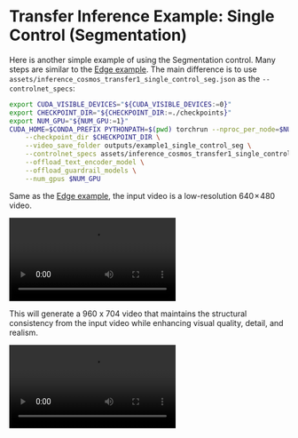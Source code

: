 # Transfer Inference Example: Single Control (Segmentation)

Here is another simple example of using the Segmentation control. Many steps are similar to the [Edge example](/examples/inference_cosmos_transfer1_7b.md#example-1-single-control-edge). The main difference is to use `assets/inference_cosmos_transfer1_single_control_seg.json` as the `--controlnet_specs`:

```bash
export CUDA_VISIBLE_DEVICES="${CUDA_VISIBLE_DEVICES:=0}"
export CHECKPOINT_DIR="${CHECKPOINT_DIR:=./checkpoints}"
export NUM_GPU="${NUM_GPU:=1}"
CUDA_HOME=$CONDA_PREFIX PYTHONPATH=$(pwd) torchrun --nproc_per_node=$NUM_GPU --nnodes=1 --node_rank=0 cosmos_transfer1/diffusion/inference/transfer.py \
    --checkpoint_dir $CHECKPOINT_DIR \
    --video_save_folder outputs/example1_single_control_seg \
    --controlnet_specs assets/inference_cosmos_transfer1_single_control_seg.json \
    --offload_text_encoder_model \
    --offload_guardrail_models \
    --num_gpus $NUM_GPU
```
Same as the [Edge example](/examples/inference_cosmos_transfer1_7b.md#example-1-single-control-edge), the input video is a low-resolution 640 × 480 video.

<video src="https://github.com/user-attachments/assets/91c99bc4-8cda-434e-ade8-6735ba9fbda4">
  Your browser does not support the video tag.
</video>

This will generate a 960 x 704 video that maintains the structural consistency from the input video while enhancing visual quality, detail, and realism.

<video src="https://github.com/user-attachments/assets/08058680-be85-4571-81b2-cd56b51e41f5">
  Your browser does not support the video tag.
</video>
